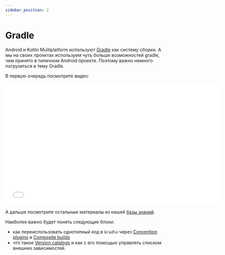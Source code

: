 ```yaml
---
sidebar_position: 2
---
```


# Gradle

Android и Kotlin Multiplatform используют [Gradle](https://gradle.org/) как систему сборки. А мы на своих проектах используем чуть больше возможностей gradle, чем принято в типичном Android проекте. Поэтому важно немного погрузиться в тему Gradle.

В первую очередь посмотрите видео:

<iframe src="//www.youtube.com/embed/23BJW4w0gkY?list=PL6yFiPOVXVUi90sQ66dtmuXP-1-TeHwl5" frameborder="0" allowfullscreen width="675" height="380"></iframe>

А дальше посмотрите остальные материалы из нашей [базы знаний](../../learning/gradle/intro-gradle).

Наиболее важно будет понять следующие блоки:
- как переиспользовать однотипный код в `Gradle` через [Convention plugins](../../learning/gradle/convention-plugins) и [Composite builds](../../learning/gradle/composite-build)
- что такое [Version catalogs](../../learning/gradle/version-catalogs) и как с его помощью управлять списком внешних зависимостей.

